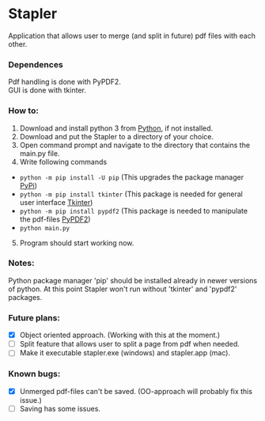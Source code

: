 # Stapler
Application that allows user to merge (and split in future) pdf files with each other. <br/>

### Dependences
Pdf handling is done with PyPDF2. <br/>
GUI is done with tkinter. <br/>

### How to:
1. Download and install python 3 from [Python](https://www.python.org/), if not installed. <br/>
2. Download and put the Stapler to a directory of your choice. <br/>
3. Open command prompt and navigate to the directory that contains the main.py file. <br/>
4. Write following commands <br/>
  - `python -m pip install -U pip` (This upgrades the package manager [PyPi](https://pypi.org/)) <br/>
  - `python -m pip install tkinter` (This package is needed for general user interface [Tkinter](https://docs.python.org/3/library/tk.html)) <br/>
  - `python -m pip install pypdf2` (This package is needed to manipulate the pdf-files [PyPDF2](https://pypi.org/project/PyPDF2/)) <br/>
  - `python main.py` <br/>
5. Program should start working now. <br/>

### Notes:
Python package manager 'pip' should be installed already in newer versions of python.
At this point Stapler won't run without 'tkinter' and 'pypdf2' packages.

### Future plans:
- [X] Object oriented approach. (Working with this at the moment.)
- [ ] Split feature that allows user to split a page from pdf when needed.
- [ ] Make it executable stapler.exe (windows) and stapler.app (mac).

### Known bugs:
- [X] Unmerged pdf-files can't be saved. (OO-approach will probably fix this issue.)
- [ ] Saving has some issues.
